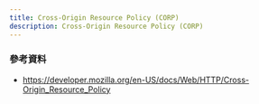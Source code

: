```yaml
---
title: Cross-Origin Resource Policy (CORP)
description: Cross-Origin Resource Policy (CORP)
---
```


### 參考資料

- https://developer.mozilla.org/en-US/docs/Web/HTTP/Cross-Origin_Resource_Policy
